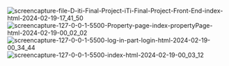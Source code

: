 ![screencapture-file-D-iti-Final-Project-iTi-Final-Project-Front-End-index-html-2024-02-19-17_41_50](https://github.com/islamel-sayed96/RENT-IT/assets/85123480/468b7502-11b5-4de8-b609-f43113249c4e)
![screencapture-127-0-0-1-5500-Property-page-index-propertyPage-html-2024-02-19-00_02_02](https://github.com/islamel-sayed96/RENT-IT/assets/85123480/ddf84136-fb0a-48c8-8362-d019553c2d47)
![screencapture-127-0-0-1-5500-log-in-part-login-html-2024-02-19-00_34_44](https://github.com/islamel-sayed96/RENT-IT/assets/85123480/4a2386b1-75ee-44b2-acd9-31b653fdc050)
![screencapture-127-0-0-1-5500-index-html-2024-02-19-00_03_12](https://github.com/islamel-sayed96/RENT-IT/assets/85123480/ae572299-6f49-478b-8943-3c71a22d9ed0)

